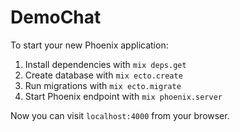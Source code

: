 # DemoChat

To start your new Phoenix application:

1. Install dependencies with `mix deps.get`
2. Create database with `mix ecto.create`
3. Run migrations with `mix ecto.migrate`
4. Start Phoenix endpoint with `mix phoenix.server`

Now you can visit `localhost:4000` from your browser.
